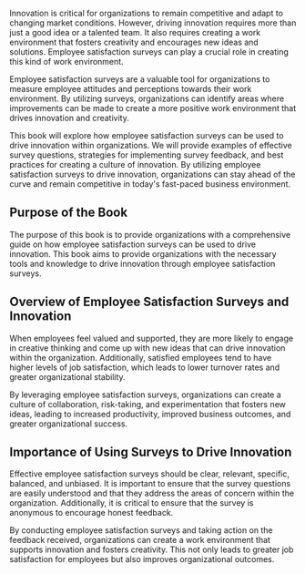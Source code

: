 
Innovation is critical for organizations to remain competitive and adapt to changing market conditions. However, driving innovation requires more than just a good idea or a talented team. It also requires creating a work environment that fosters creativity and encourages new ideas and solutions. Employee satisfaction surveys can play a crucial role in creating this kind of work environment.

Employee satisfaction surveys are a valuable tool for organizations to measure employee attitudes and perceptions towards their work environment. By utilizing surveys, organizations can identify areas where improvements can be made to create a more positive work environment that drives innovation and creativity.

This book will explore how employee satisfaction surveys can be used to drive innovation within organizations. We will provide examples of effective survey questions, strategies for implementing survey feedback, and best practices for creating a culture of innovation. By utilizing employee satisfaction surveys to drive innovation, organizations can stay ahead of the curve and remain competitive in today's fast-paced business environment.

Purpose of the Book
-------------------

The purpose of this book is to provide organizations with a comprehensive guide on how employee satisfaction surveys can be used to drive innovation. This book aims to provide organizations with the necessary tools and knowledge to drive innovation through employee satisfaction surveys.

Overview of Employee Satisfaction Surveys and Innovation
--------------------------------------------------------

When employees feel valued and supported, they are more likely to engage in creative thinking and come up with new ideas that can drive innovation within the organization. Additionally, satisfied employees tend to have higher levels of job satisfaction, which leads to lower turnover rates and greater organizational stability.

By leveraging employee satisfaction surveys, organizations can create a culture of collaboration, risk-taking, and experimentation that fosters new ideas, leading to increased productivity, improved business outcomes, and greater organizational success.

Importance of Using Surveys to Drive Innovation
-----------------------------------------------

Effective employee satisfaction surveys should be clear, relevant, specific, balanced, and unbiased. It is important to ensure that the survey questions are easily understood and that they address the areas of concern within the organization. Additionally, it is critical to ensure that the survey is anonymous to encourage honest feedback.

By conducting employee satisfaction surveys and taking action on the feedback received, organizations can create a work environment that supports innovation and fosters creativity. This not only leads to greater job satisfaction for employees but also improves organizational outcomes.
